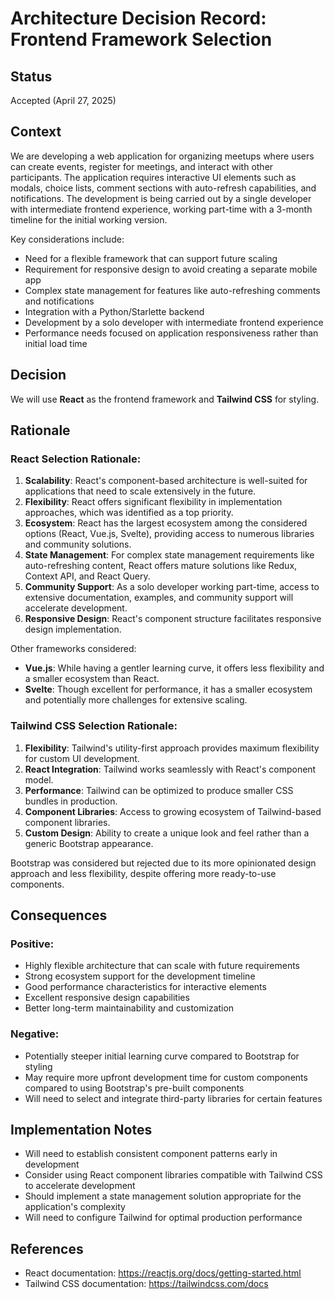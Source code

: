 # Architecture Decision Record: Frontend Framework Selection

## Status

Accepted (April 27, 2025)

## Context

We are developing a web application for organizing meetups where users can create events, register for meetings, and interact with other participants. The application requires interactive UI elements such as modals, choice lists, comment sections with auto-refresh capabilities, and notifications. The development is being carried out by a single developer with intermediate frontend experience, working part-time with a 3-month timeline for the initial working version.

Key considerations include:
- Need for a flexible framework that can support future scaling
- Requirement for responsive design to avoid creating a separate mobile app
- Complex state management for features like auto-refreshing comments and notifications
- Integration with a Python/Starlette backend
- Development by a solo developer with intermediate frontend experience
- Performance needs focused on application responsiveness rather than initial load time

## Decision

We will use **React** as the frontend framework and **Tailwind CSS** for styling.

## Rationale

### React Selection Rationale:

1. **Scalability**: React's component-based architecture is well-suited for applications that need to scale extensively in the future.
2. **Flexibility**: React offers significant flexibility in implementation approaches, which was identified as a top priority.
3. **Ecosystem**: React has the largest ecosystem among the considered options (React, Vue.js, Svelte), providing access to numerous libraries and community solutions.
4. **State Management**: For complex state management requirements like auto-refreshing content, React offers mature solutions like Redux, Context API, and React Query.
5. **Community Support**: As a solo developer working part-time, access to extensive documentation, examples, and community support will accelerate development.
6. **Responsive Design**: React's component structure facilitates responsive design implementation.

Other frameworks considered:
- **Vue.js**: While having a gentler learning curve, it offers less flexibility and a smaller ecosystem than React.
- **Svelte**: Though excellent for performance, it has a smaller ecosystem and potentially more challenges for extensive scaling.

### Tailwind CSS Selection Rationale:
1. **Flexibility**: Tailwind's utility-first approach provides maximum flexibility for custom UI development.
2. **React Integration**: Tailwind works seamlessly with React's component model.
3. **Performance**: Tailwind can be optimized to produce smaller CSS bundles in production.
4. **Component Libraries**: Access to growing ecosystem of Tailwind-based component libraries.
5. **Custom Design**: Ability to create a unique look and feel rather than a generic Bootstrap appearance.

Bootstrap was considered but rejected due to its more opinionated design approach and less flexibility, despite offering more ready-to-use components.

## Consequences

### Positive:
- Highly flexible architecture that can scale with future requirements
- Strong ecosystem support for the development timeline
- Good performance characteristics for interactive elements
- Excellent responsive design capabilities
- Better long-term maintainability and customization

### Negative:
- Potentially steeper initial learning curve compared to Bootstrap for styling
- May require more upfront development time for custom components compared to using Bootstrap's pre-built components
- Will need to select and integrate third-party libraries for certain features

## Implementation Notes
- Will need to establish consistent component patterns early in development
- Consider using React component libraries compatible with Tailwind CSS to accelerate development
- Should implement a state management solution appropriate for the application's complexity
- Will need to configure Tailwind for optimal production performance

## References
- React documentation: https://reactjs.org/docs/getting-started.html
- Tailwind CSS documentation: https://tailwindcss.com/docs
